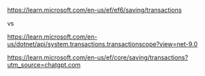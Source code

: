 https://learn.microsoft.com/en-us/ef/ef6/saving/transactions

vs 

https://learn.microsoft.com/en-us/dotnet/api/system.transactions.transactionscope?view=net-9.0


https://learn.microsoft.com/en-us/ef/core/saving/transactions?utm_source=chatgpt.com
